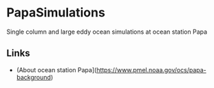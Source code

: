 # PapaSimulations
Single column and large eddy ocean simulations at ocean station Papa

## Links

* (About ocean station Papa](https://www.pmel.noaa.gov/ocs/papa-background)
